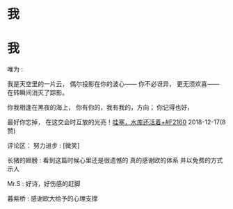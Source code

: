 # 我

# 我

唯为 :

我是天空里的一片云， 偶尔投影在你的波心—— 你不必讶异， 更无须欢喜—— 在转瞬间消灭了踪影。

你我相逢在黑夜的海上， 你有你的，我有我的，方向； 你记得也好，

最好你忘掉， 在这交会时互放的光亮！[哇塞，水库还活着](https://mp.weixin.qq.com/s/SRCH11mRRtYyg5ISqu5cLw)[+#F2160](https://mp.weixin.qq.com/s/SRCH11mRRtYyg5ISqu5cLw) 2018-12-17(8 赞)

评论区： 努力进步 : [微笑]

长猪的翅膀 : 看到这篇时候心里还是很遗憾的 真的感谢欧的体系 并以免费的方式示人

Mr.S : 好诗，好伤感的赶脚

暮紫桥 : 感谢欧大给予的心理支撑